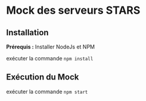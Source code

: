 # Mock des serveurs STARS #
## Installation ##

**Prérequis :**  Installer NodeJs et NPM

exécuter la commande `npm install`

## Exécution du Mock ##

exécuter la commande `npm start`

